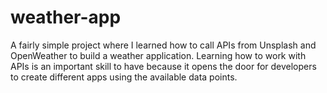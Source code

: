 # weather-app
A fairly simple project where I learned how to call APIs from Unsplash and OpenWeather to build a weather application. Learning how to work with APIs is an important skill to have because it opens the door for developers to create different apps using the available data points.